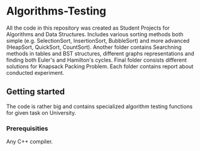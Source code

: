 # Algorithms-Testing

All the code in this repository was created as Student Projects for Algorithms and Data Structures.
Includes various sorting methods both simple (e.g. SelectionSort, InsertionSort, BubbleSort) and more advanced (HeapSort, QuickSort, CountSort).
Another folder contains Searchning methods in tables and BST structures, different graphs representations and finding both Euler's and Hamilton's cycles.
Final folder consists different solutions for Knapsack Packing Problem. Each folder contains report about conducted experiment.

## Getting started

The code is rather big and contains specialized algorithm testing functions for given task on University.

### Prerequisities

Any C++ compiler.

 

